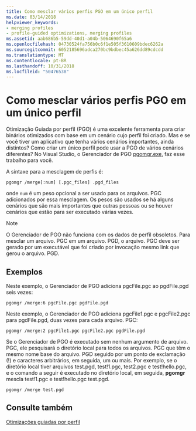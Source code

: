 ```yaml
---
title: Como mesclar vários perfis PGO em um único perfil
ms.date: 03/14/2018
helpviewer_keywords:
- merging profiles
- profile-guided optimizations, merging profiles
ms.assetid: aab686b5-59dd-40d1-a04b-5064690f65a6
ms.openlocfilehash: 04730524fa756b0c6f1e505f3610609bdec6262a
ms.sourcegitcommit: 6052185696adca270bc9bdbec45a626dd89cdcdd
ms.translationtype: MT
ms.contentlocale: pt-BR
ms.lasthandoff: 10/31/2018
ms.locfileid: "50476538"
---
```

# <a name="how-to-merge-multiple-pgo-profiles-into-a-single-profile"></a>Como mesclar vários perfis PGO em um único perfil

Otimização Guiada por perfil (PGO) é uma excelente ferramenta para criar binários otimizados com base em um cenário cujo perfil foi criado. Mas e se você tiver um aplicativo que tenha vários cenários importantes, ainda distintos? Como criar um único perfil pode usar a PGO de vários cenários diferentes? No Visual Studio, o Gerenciador de PGO [pgomgr.exe](pgomgr.md), faz esse trabalho para você.

A sintaxe para a mesclagem de perfis é:

`pgomgr /merge[:num] [.pgc_files] .pgd_files`

onde `num` é um peso opcional a ser usado para os arquivos. PGC adicionados por essa mesclagem. Os pesos são usados se há alguns cenários que são mais importantes que outras pessoas ou se houver cenários que estão para ser executado várias vezes.

> [!NOTE]
> O Gerenciador de PGO não funciona com os dados de perfil obsoletos. Para mesclar um arquivo. PGC em um arquivo. PGD, o arquivo. PGC deve ser gerado por um executável que foi criado por invocação mesmo link que gerou o arquivo. PGD.

## <a name="examples"></a>Exemplos

Neste exemplo, o Gerenciador de PGO adiciona pgcFile.pgc ao pgdFile.pgd seis vezes:

`pgomgr /merge:6 pgcFile.pgc pgdFile.pgd`

Neste exemplo, o Gerenciador de PGO adiciona pgcFile1.pgc e pgcFile2.pgc para pgdFile.pgd, duas vezes para cada arquivo. PGC:

`pgomgr /merge:2 pgcFile1.pgc pgcFile2.pgc pgdFile.pgd`

Se o Gerenciador de PGO é executado sem nenhum argumento de arquivo. PGC, ele pesquisará o diretório local para todos os arquivos. PGC que têm o mesmo nome base do arquivo. PGD seguido por um ponto de exclamação (!) e caracteres arbitrários, em seguida, um ou mais. Por exemplo, se o diretório local tiver arquivos test.pgd, test!1.pgc, test2.pgc e test!hello.pgc, e o comando a seguir é executado no diretório local, em seguida, **pgomgr** mescla test!1.pgc e test!hello.pgc test.pgd.

`pgomgr /merge test.pgd`

## <a name="see-also"></a>Consulte também

[Otimizações guiadas por perfil](../../build/reference/profile-guided-optimizations.md)
